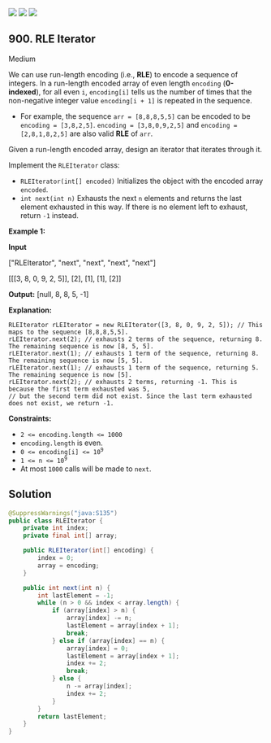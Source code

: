 [![](https://img.shields.io/github/stars/javadev/LeetCode-in-Java?label=Stars&style=flat-square)](https://github.com/javadev/LeetCode-in-Java)
[![](https://img.shields.io/github/forks/javadev/LeetCode-in-Java?label=Fork%20me%20on%20GitHub%20&style=flat-square)](https://github.com/javadev/LeetCode-in-Java/fork)
[![](https://img.shields.io/badge/-LeetCode%20in%20Kotlin-blue?style=flat-square)](https://github.com/javadev/LeetCode-in-Kotlin)

## 900\. RLE Iterator

Medium

We can use run-length encoding (i.e., **RLE**) to encode a sequence of integers. In a run-length encoded array of even length `encoding` (**0-indexed**), for all even `i`, `encoding[i]` tells us the number of times that the non-negative integer value `encoding[i + 1]` is repeated in the sequence.

*   For example, the sequence `arr = [8,8,8,5,5]` can be encoded to be `encoding = [3,8,2,5]`. `encoding = [3,8,0,9,2,5]` and `encoding = [2,8,1,8,2,5]` are also valid **RLE** of `arr`.

Given a run-length encoded array, design an iterator that iterates through it.

Implement the `RLEIterator` class:

*   `RLEIterator(int[] encoded)` Initializes the object with the encoded array `encoded`.
*   `int next(int n)` Exhausts the next `n` elements and returns the last element exhausted in this way. If there is no element left to exhaust, return `-1` instead.

**Example 1:**

**Input**

["RLEIterator", "next", "next", "next", "next"]

[[[3, 8, 0, 9, 2, 5]], [2], [1], [1], [2]]

**Output:** [null, 8, 8, 5, -1]

**Explanation:**

    RLEIterator rLEIterator = new RLEIterator([3, 8, 0, 9, 2, 5]); // This maps to the sequence [8,8,8,5,5].
    rLEIterator.next(2); // exhausts 2 terms of the sequence, returning 8. The remaining sequence is now [8, 5, 5].
    rLEIterator.next(1); // exhausts 1 term of the sequence, returning 8. The remaining sequence is now [5, 5].
    rLEIterator.next(1); // exhausts 1 term of the sequence, returning 5. The remaining sequence is now [5].
    rLEIterator.next(2); // exhausts 2 terms, returning -1. This is because the first term exhausted was 5,
    // but the second term did not exist. Since the last term exhausted does not exist, we return -1. 

**Constraints:**

*   `2 <= encoding.length <= 1000`
*   `encoding.length` is even.
*   <code>0 <= encoding[i] <= 10<sup>9</sup></code>
*   <code>1 <= n <= 10<sup>9</sup></code>
*   At most `1000` calls will be made to `next`.

## Solution

```java
@SuppressWarnings("java:S135")
public class RLEIterator {
    private int index;
    private final int[] array;

    public RLEIterator(int[] encoding) {
        index = 0;
        array = encoding;
    }

    public int next(int n) {
        int lastElement = -1;
        while (n > 0 && index < array.length) {
            if (array[index] > n) {
                array[index] -= n;
                lastElement = array[index + 1];
                break;
            } else if (array[index] == n) {
                array[index] = 0;
                lastElement = array[index + 1];
                index += 2;
                break;
            } else {
                n -= array[index];
                index += 2;
            }
        }
        return lastElement;
    }
}
```